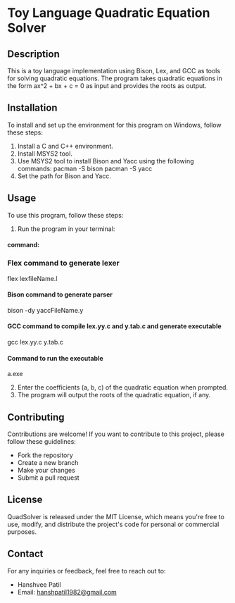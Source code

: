 # Toy Language Quadratic Equation Solver

## Description

This is a toy language implementation using Bison, Lex, and GCC as tools for solving quadratic equations. The program takes quadratic equations in the form ax^2 + bx + c = 0 as input and provides the roots as output.

## Installation

To install and set up the environment for this program on Windows, follow these steps:

1. Install a C and C++ environment.
2. Install MSYS2 tool.
3. Use MSYS2 tool to install Bison and Yacc using the following commands:
pacman -S bison
pacman -S yacc
4. Set the path for Bison and Yacc.

## Usage

To use this program, follow these steps:

1. Run the program in your terminal:
#### command:
### Flex command to generate lexer
flex lexfileName.l

#### Bison command to generate parser
bison -dy yaccFileName.y

#### GCC command to compile lex.yy.c and y.tab.c and generate executable
gcc lex.yy.c y.tab.c 

#### Command to run the executable
a.exe

2. Enter the coefficients (a, b, c) of the quadratic equation when prompted.
3. The program will output the roots of the quadratic equation, if any.

## Contributing

Contributions are welcome! If you want to contribute to this project, please follow these guidelines:
- Fork the repository
- Create a new branch
- Make your changes
- Submit a pull request

## License

QuadSolver is released under the MIT License, which means you're free to use, modify, and distribute the project's code for personal or commercial purposes.

## Contact

For any inquiries or feedback, feel free to reach out to:
- Hanshvee Patil
- Email: hanshpatil1982@gmail.com


